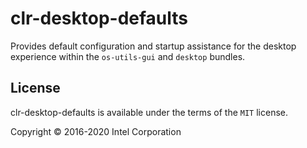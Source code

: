 clr-desktop-defaults
=====================

Provides default configuration and startup assistance for the desktop experience within
the `os-utils-gui` and `desktop` bundles.


License
-------

clr-desktop-defaults is available under the terms of the `MIT` license.

Copyright © 2016-2020 Intel Corporation
